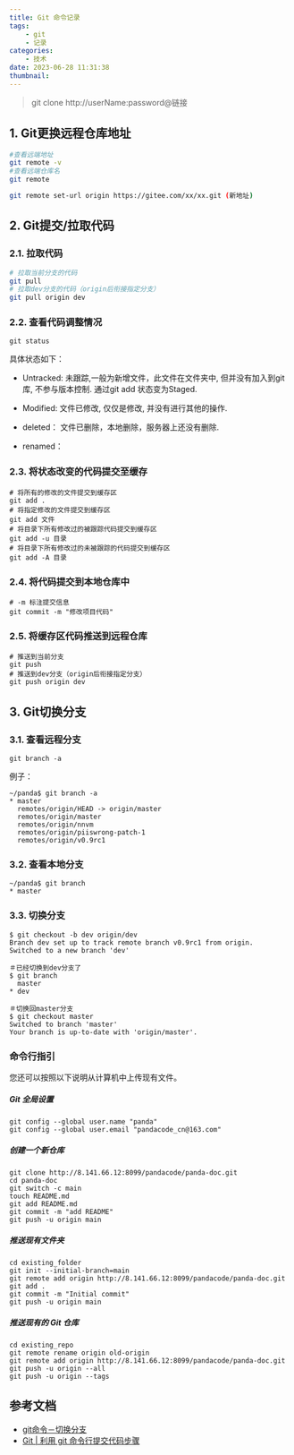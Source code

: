 ```yaml
---
title: Git 命令记录
tags:
    - git
    - 记录
categories:
    - 技术
date: 2023-06-28 11:31:38
thumbnail:
---
```


> git clone http://userName:password@链接

## 1. Git更换远程仓库地址

```sh
#查看远端地址
git remote -v
#查看远端仓库名
git remote 

git remote set-url origin https://gitee.com/xx/xx.git (新地址)
```

## 2. Git提交/拉取代码

### 2.1. 拉取代码

```sh
# 拉取当前分支的代码
git pull
# 拉取dev分支的代码（origin后衔接指定分支）
git pull origin dev
```

### 2.2. 查看代码调整情况

```shell
git status
```

具体状态如下：

- Untracked: 未跟踪,一般为新增文件，此文件在文件夹中, 但并没有加入到git库, 不参与版本控制. 通过git add 状态变为Staged.

- Modified: 文件已修改, 仅仅是修改, 并没有进行其他的操作.

- deleted： 文件已删除，本地删除，服务器上还没有删除.

- renamed：

### 2.3.  将状态改变的代码提交至缓存

```shell
# 将所有的修改的文件提交到缓存区
git add .
# 将指定修改的文件提交到缓存区
git add 文件
# 将目录下所有修改过的被跟踪代码提交到缓存区
git add -u 目录
# 将目录下所有修改过的未被跟踪的代码提交到缓存区
git add -A 目录
```

### 2.4. 将代码提交到本地仓库中

```shell
# -m 标注提交信息
git commit -m "修改项目代码"
```

### 2.5. 将缓存区代码推送到远程仓库

```shell
# 推送到当前分支
git push
# 推送到dev分支（origin后衔接指定分支）
git push origin dev
```

## 3. Git切换分支

### 3.1. 查看远程分支

```shell
git branch -a
```

例子：

```shell
~/panda$ git branch -a
* master
  remotes/origin/HEAD -> origin/master
  remotes/origin/master
  remotes/origin/nnvm
  remotes/origin/piiswrong-patch-1
  remotes/origin/v0.9rc1
```

### 3.2. 查看本地分支

```shell
~/panda$ git branch
* master
```

### 3.3. 切换分支

```shell
$ git checkout -b dev origin/dev
Branch dev set up to track remote branch v0.9rc1 from origin.
Switched to a new branch 'dev'

＃已经切换到dev分支了
$ git branch
  master
* dev

＃切换回master分支
$ git checkout master
Switched to branch 'master'
Your branch is up-to-date with 'origin/master'.
```

### 命令行指引

您还可以按照以下说明从计算机中上传现有文件。

##### Git 全局设置

```
git config --global user.name "panda"
git config --global user.email "pandacode_cn@163.com"
```

##### 创建一个新仓库

```
git clone http://8.141.66.12:8099/pandacode/panda-doc.git
cd panda-doc
git switch -c main
touch README.md
git add README.md
git commit -m "add README"
git push -u origin main
```

##### 推送现有文件夹

```
cd existing_folder
git init --initial-branch=main
git remote add origin http://8.141.66.12:8099/pandacode/panda-doc.git
git add .
git commit -m "Initial commit"
git push -u origin main
```

##### 推送现有的 Git 仓库

```
cd existing_repo
git remote rename origin old-origin
git remote add origin http://8.141.66.12:8099/pandacode/panda-doc.git
git push -u origin --all
git push -u origin --tags
```

## 参考文档

- [git命令－切换分支](https://blog.csdn.net/u014540717/article/details/54314126)
- [Git | 利用 git 命令行提交代码步骤](https://www.jianshu.com/p/8189ed4edf98)
